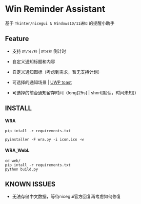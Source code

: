 <!--
 * @Author: Nya-WSL
 * Copyright © 2023 by Nya-WSL All Rights Reserved. 
 * @Date: 2023-12-05 00:14:12
 * @LastEditors: 狐日泽
 * @LastEditTime: 2023-12-13 14:02:31
-->
# Win Reminder Assistant

基于 `Tkinter/nicegui & Windows10/11通知` 的提醒小助手

## Feature

- 支持 `时/分/秒` | `时分秒` 倒计时

- 自定义通知标题和内容

- 自定义通知图标（考虑到需求，暂无支持计划）

- 可选择的通知场景 | [UWP toast](https://learn.microsoft.com/en-us/uwp/schemas/tiles/toastschema/element-toast)

- 可选择的前台通知留存时间（long[25s] | short[默认，时间未知]）

## INSTALL

#### WRA

`pip intall -r requirements.txt`

`pyinstaller -F wra.py -i icon.ico -w`

#### WRA_WebL

```
cd web/
pip intall -r requirements.txt
python build.py
```

## KNOWN ISSUES

- 无法存储中文数据，等待nicegui官方回复再考虑如何修复